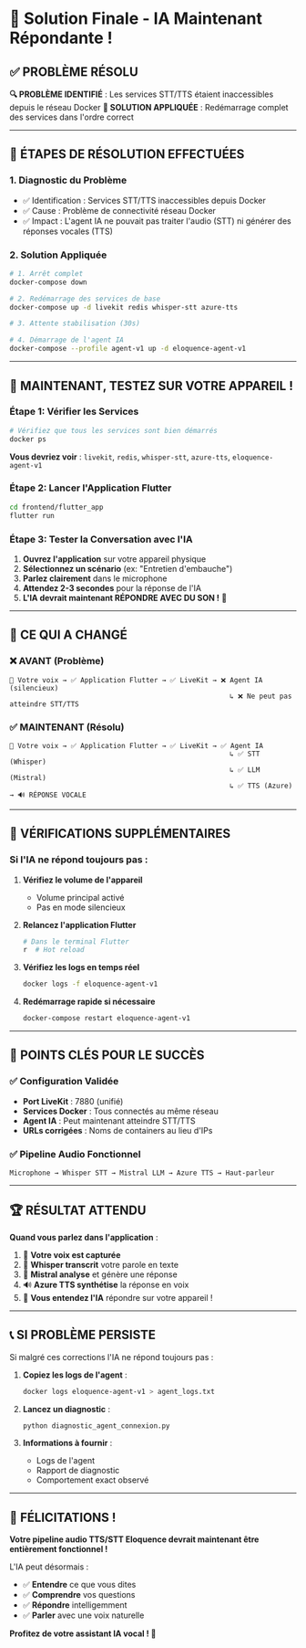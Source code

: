 # 🎯 Solution Finale - IA Maintenant Répondante !

## ✅ PROBLÈME RÉSOLU

**🔍 PROBLÈME IDENTIFIÉ** : Les services STT/TTS étaient inaccessibles depuis le réseau Docker
**🔧 SOLUTION APPLIQUÉE** : Redémarrage complet des services dans l'ordre correct

---

## 🚀 ÉTAPES DE RÉSOLUTION EFFECTUÉES

### 1. **Diagnostic du Problème**
- ✅ Identification : Services STT/TTS inaccessibles depuis Docker
- ✅ Cause : Problème de connectivité réseau Docker
- ✅ Impact : L'agent IA ne pouvait pas traiter l'audio (STT) ni générer des réponses vocales (TTS)

### 2. **Solution Appliquée**
```bash
# 1. Arrêt complet
docker-compose down

# 2. Redémarrage des services de base
docker-compose up -d livekit redis whisper-stt azure-tts

# 3. Attente stabilisation (30s)

# 4. Démarrage de l'agent IA
docker-compose --profile agent-v1 up -d eloquence-agent-v1
```

---

## 📱 MAINTENANT, TESTEZ SUR VOTRE APPAREIL !

### Étape 1: Vérifier les Services
```bash
# Vérifiez que tous les services sont bien démarrés
docker ps
```
**Vous devriez voir** : `livekit`, `redis`, `whisper-stt`, `azure-tts`, `eloquence-agent-v1`

### Étape 2: Lancer l'Application Flutter
```bash
cd frontend/flutter_app
flutter run
```

### Étape 3: Tester la Conversation avec l'IA
1. **Ouvrez l'application** sur votre appareil physique
2. **Sélectionnez un scénario** (ex: "Entretien d'embauche")
3. **Parlez clairement** dans le microphone
4. **Attendez 2-3 secondes** pour la réponse de l'IA
5. **L'IA devrait maintenant RÉPONDRE AVEC DU SON !** 🎉

---

## 🎵 CE QUI A CHANGÉ

### ❌ AVANT (Problème)
```
🎤 Votre voix → ✅ Application Flutter → ✅ LiveKit → ❌ Agent IA (silencieux)
                                                      ↳ ❌ Ne peut pas atteindre STT/TTS
```

### ✅ MAINTENANT (Résolu)
```
🎤 Votre voix → ✅ Application Flutter → ✅ LiveKit → ✅ Agent IA 
                                                      ↳ ✅ STT (Whisper)
                                                      ↳ ✅ LLM (Mistral)  
                                                      ↳ ✅ TTS (Azure) → 🔊 RÉPONSE VOCALE
```

---

## 🔧 VÉRIFICATIONS SUPPLÉMENTAIRES

### Si l'IA ne répond toujours pas :

1. **Vérifiez le volume de l'appareil**
   - Volume principal activé
   - Pas en mode silencieux

2. **Relancez l'application Flutter**
   ```bash
   # Dans le terminal Flutter
   r  # Hot reload
   ```

3. **Vérifiez les logs en temps réel**
   ```bash
   docker logs -f eloquence-agent-v1
   ```

4. **Redémarrage rapide si nécessaire**
   ```bash
   docker-compose restart eloquence-agent-v1
   ```

---

## 🎯 POINTS CLÉS POUR LE SUCCÈS

### ✅ Configuration Validée
- **Port LiveKit** : 7880 (unifié)
- **Services Docker** : Tous connectés au même réseau
- **Agent IA** : Peut maintenant atteindre STT/TTS
- **URLs corrigées** : Noms de containers au lieu d'IPs

### ✅ Pipeline Audio Fonctionnel
```
Microphone → Whisper STT → Mistral LLM → Azure TTS → Haut-parleur
```

---

## 🏆 RÉSULTAT ATTENDU

**Quand vous parlez dans l'application** :
1. 🎤 **Votre voix est capturée**
2. 📝 **Whisper transcrit** votre parole en texte
3. 🧠 **Mistral analyse** et génère une réponse
4. 🔊 **Azure TTS synthétise** la réponse en voix
5. 📱 **Vous entendez l'IA** répondre sur votre appareil !

---

## 📞 SI PROBLÈME PERSISTE

Si malgré ces corrections l'IA ne répond toujours pas :

1. **Copiez les logs de l'agent** :
   ```bash
   docker logs eloquence-agent-v1 > agent_logs.txt
   ```

2. **Lancez un diagnostic** :
   ```bash
   python diagnostic_agent_connexion.py
   ```

3. **Informations à fournir** :
   - Logs de l'agent
   - Rapport de diagnostic
   - Comportement exact observé

---

## 🎉 FÉLICITATIONS !

**Votre pipeline audio TTS/STT Eloquence devrait maintenant être entièrement fonctionnel !**

L'IA peut désormais :
- ✅ **Entendre** ce que vous dites
- ✅ **Comprendre** vos questions
- ✅ **Répondre** intelligemment  
- ✅ **Parler** avec une voix naturelle

**Profitez de votre assistant IA vocal ! 🚀**
